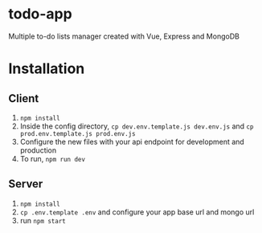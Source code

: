 # todo-app
Multiple to-do lists manager created with Vue, Express and MongoDB

# Installation

## Client

1. `npm install` 
2. Inside the config directory, `cp dev.env.template.js dev.env.js` and `cp prod.env.template.js prod.env.js` 
3. Configure the new files with your api endpoint for development and production
4. To run, `npm run dev`

## Server

1. `npm install`
2. `cp .env.template .env` and configure your app base url and mongo url
3. run `npm start`